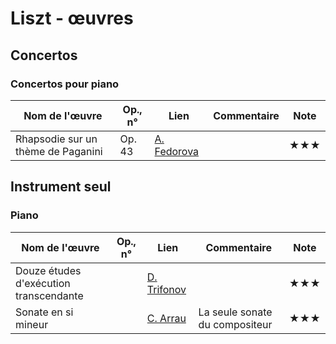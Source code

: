 # Liszt - œuvres  

<!-- |Nom de l'œuvre| Op., n° | Lien | Commentaire | Note|
|--------|----|-------|---------|----|
|        |     |   [Interprète](youtu.be/...)|   |  ★| -->

<!-- ## Symphonies -->

## Concertos

### Concertos pour piano

|Nom de l'œuvre| Op., n° | Lien | Commentaire | Note|
|--------|----|-------|---------|----|
|Rhapsodie sur un thème de Paganini| Op. 43 | [A. Fedorova](https://youtu.be/ppJ5uITLECE?t=3)|   |★★★|

<!-- ### Concertos pour violon -->
<!-- ### Concertos pour violoncelle -->
<!-- ### Concertos pour clarinette -->

## Instrument seul

### Piano

|Nom de l'œuvre| Op., n° | Lien | Commentaire | Note|
|--------|----|-------|---------|----|
|Douze études d'exécution transcendante|     |   [D. Trifonov](https://youtu.be/kD4T-rNklsY?t=9)|   |★★★|
|Sonate en si mineur|     |   [C. Arrau](https://youtu.be/lKzjg94kPHk)|La seule sonate du compositeur|★★★|

<!-- ### Orgue -->
<!-- ### Violon -->
<!-- ### Violoncelle -->
